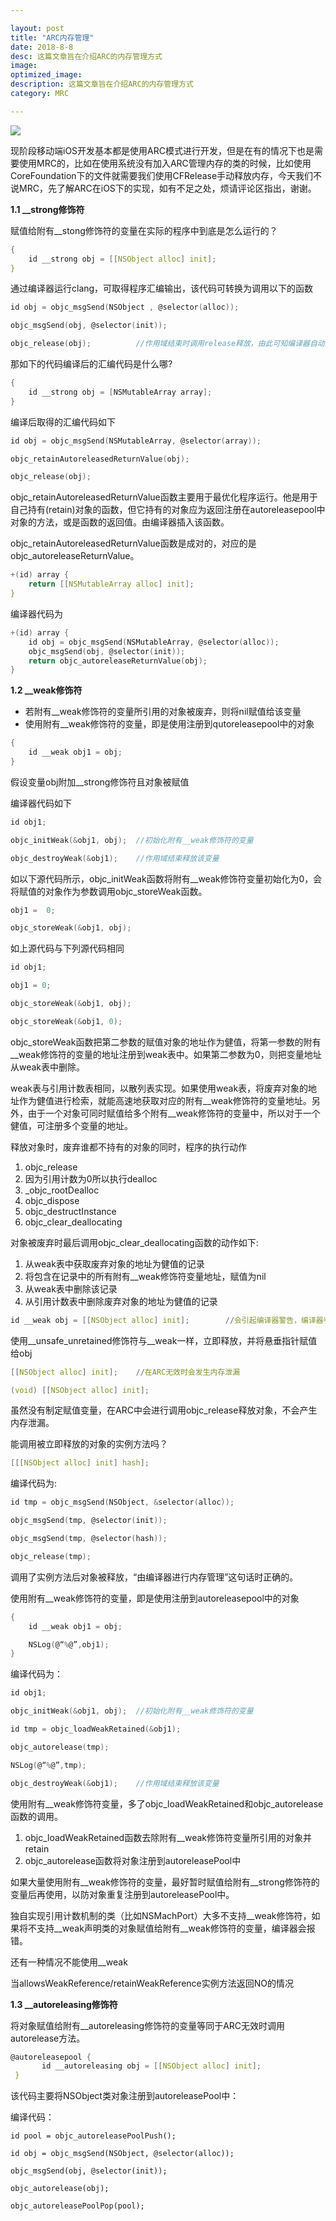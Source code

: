 ```yaml
---

layout: post
title: "ARC内存管理"
date: 2018-8-8
desc: 这篇文章旨在介绍ARC的内存管理方式
image: 
optimized_image: 
description: 这篇文章旨在介绍ARC的内存管理方式
category: MRC

---
```


![](../../../../assets/TitleImg/how-to-start.png)

现阶段移动端iOS开发基本都是使用ARC模式进行开发，但是在有的情况下也是需要使用MRC的，比如在使用系统没有加入ARC管理内存的类的时候，比如使用CoreFoundation下的文件就需要我们使用CFRelease手动释放内存，今天我们不说MRC，先了解ARC在iOS下的实现，如有不足之处，烦请评论区指出，谢谢。

**1.1 __strong修饰符**

赋值给附有__stong修饰符的变量在实际的程序中到底是怎么运行的？

```c
{
	id __strong obj = [[NSObject alloc] init];
}
```

通过编译器运行clang，可取得程序汇编输出，该代码可转换为调用以下的函数

```c
id obj = objc_msgSend(NSObject , @selector(alloc));

objc_msgSend(obj, @selector(init));

objc_release(obj);			//作用域结束时调用release释放，由此可知编译器自动插入release
```

那如下的代码编译后的汇编代码是什么哪?

```c
{
	id __strong obj = [NSMutableArray array];
}
```

编译后取得的汇编代码如下

```c
id obj = objc_msgSend(NSMutableArray, @selector(array));

objc_retainAutoreleasedReturnValue(obj);

objc_release(obj);
```

objc_retainAutoreleasedReturnValue函数主要用于最优化程序运行。他是用于自己持有(retain)对象的函数，但它持有的对象应为返回注册在autoreleasepool中对象的方法，或是函数的返回值。由编译器插入该函数。

objc_retainAutoreleasedReturnValue函数是成对的，对应的是objc_autoreleaseReturnValue。

```c
+(id) array {
	return [[NSMutableArray alloc] init];
}
```

编译器代码为

```c
+(id) array {
	id obj = objc_msgSend(NSMutableArray, @selector(alloc));
	objc_msgSend(obj, @selector(init));
	return objc_autoreleaseReturnValue(obj);
}
```

**1.2 __weak修饰符**

- 若附有__weak修饰符的变量所引用的对象被废弃，则将nil赋值给该变量
- 使用附有__weak修饰符的变量，即是使用注册到qutoreleasepool中的对象

```c s
{
	id __weak obj1 = obj;
}
```

假设变量obj附加__strong修饰符且对象被赋值

编译器代码如下

```c
id obj1;

objc_initWeak(&obj1, obj);	//初始化附有__weak修饰符的变量

objc_destroyWeak(&obj1);	//作用域结束释放该变量
```



如以下源代码所示，objc_initWeak函数将附有__weak修饰符变量初始化为0，会将赋值的对象作为参数调用objc_storeWeak函数。

```c
obj1 =  0;

objc_storeWeak(&obj1, obj);
```

如上源代码与下列源代码相同

```c
id obj1;

obj1 = 0;

objc_storeWeak(&obj1, obj);

objc_storeWeak(&obj1, 0);
```

objc_storeWeak函数把第二参数的赋值对象的地址作为健值，将第一参数的附有__weak修饰符的变量的地址注册到weak表中。如果第二参数为0，则把变量地址从weak表中删除。

weak表与引用计数表相同，以散列表实现。如果使用weak表，将废弃对象的地址作为健值进行检索，就能高速地获取对应的附有__weak修饰符的变量地址。另外，由于一个对象可同时赋值给多个附有__weak修饰符的变量中，所以对于一个健值，可注册多个变量的地址。

释放对象时，废弃谁都不持有的对象的同时，程序的执行动作

1. objc_release
2. 因为引用计数为0所以执行dealloc
3. _objc_rootDealloc
4. objc_dispose
5. objc_destructInstance
6. objc_clear_deallocating

对象被废弃时最后调用objc_clear_deallocating函数的动作如下:

1. 从weak表中获取废弃对象的地址为健值的记录
2. 将包含在记录中的所有附有__weak修饰符变量地址，赋值为nil
3. 从weak表中删除该记录
4. 从引用计数表中删除废弃对象的地址为健值的记录

```c s
id __weak obj = [[NSObject alloc] init];  		//会引起编译器警告，编译器判断生成并持有的对象不能继续持有，调用objc_release立即释放掉，obj为nil。

```

使用__unsafe_unretained修饰符与__weak一样，立即释放，并将悬垂指针赋值给obj

```c
[[NSObject alloc] init];	//在ARC无效时会发生内存泄漏

(void) [[NSObject alloc] init];
```

虽然没有制定赋值变量，在ARC中会进行调用objc_release释放对象，不会产生内存泄漏。

能调用被立即释放的对象的实例方法吗？

```c
[[[NSObject alloc] init] hash];
```

编译代码为:

```c
id tmp = objc_msgSend(NSObject, &selector(alloc));

objc_msgSend(tmp, @selector(init));

objc_msgSend(tmp, @selector(hash));

objc_release(tmp);
```

调用了实例方法后对象被释放，“由编译器进行内存管理”这句话时正确的。

使用附有__weak修饰符的变量，即是使用注册到autoreleasepool中的对象

```c
{
	id __weak obj1 = obj;

	NSLog(@“%@”,obj1);
}
```

编译代码为：

```c
id obj1;

objc_initWeak(&obj1, obj);	//初始化附有__weak修饰符的变量

id tmp = objc_loadWeakRetained(&obj1);

objc_autorelease(tmp);

NSLog(@“%@”,tmp);

objc_destroyWeak(&obj1);	//作用域结束释放该变量
```

使用附有__weak修饰符变量，多了objc_loadWeakRetained和objc_autorelease函数的调用。

1. objc_loadWeakRetained函数去除附有__weak修饰符变量所引用的对象并retain
2. objc_autorelease函数将对象注册到autoreleasePool中



如果大量使用附有__weak修饰符的变量，最好暂时赋值给附有__strong修饰符的变量后再使用，以防对象重复注册到autoreleasePool中。

独自实现引用计数机制的类（比如NSMachPort）大多不支持__weak修饰符，如果将不支持__weak声明类的对象赋值给附有__weak修饰符的变量，编译器会报错。



还有一种情况不能使用__weak

当allowsWeakReference/retainWeakReference实例方法返回NO的情况

**1.3 __autoreleasing修饰符**

将对象赋值给附有__autoreleasing修饰符的变量等同于ARC无效时调用autorelease方法。

```c
@autoreleasepool {
       id __autoreleasing obj = [[NSObject alloc] init];
 }
```

该代码主要将NSObject类对象注册到autoreleasePool中：

编译代码：

```
id pool = objc_autoreleasePoolPush();

id obj = objc_msgSend(NSObject, @selector(alloc));

objc_msgSend(obj, @selector(init));

objc_autorelease(obj);

objc_autoreleasePoolPop(pool);
```

